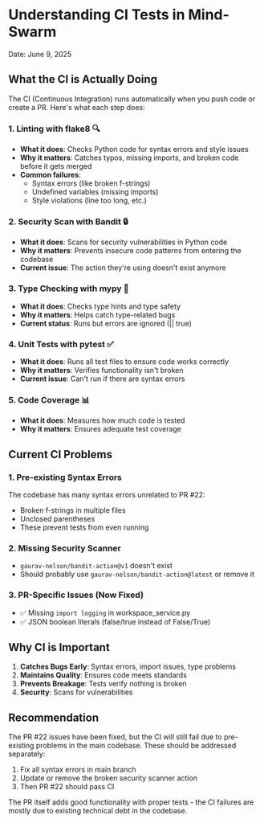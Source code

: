 # Understanding CI Tests in Mind-Swarm

Date: June 9, 2025

## What the CI is Actually Doing

The CI (Continuous Integration) runs automatically when you push code or create a PR. Here's what each step does:

### 1. **Linting with flake8** 🔍
- **What it does**: Checks Python code for syntax errors and style issues
- **Why it matters**: Catches typos, missing imports, and broken code before it gets merged
- **Common failures**:
  - Syntax errors (like broken f-strings)
  - Undefined variables (missing imports)
  - Style violations (line too long, etc.)

### 2. **Security Scan with Bandit** 🔒
- **What it does**: Scans for security vulnerabilities in Python code
- **Why it matters**: Prevents insecure code patterns from entering the codebase
- **Current issue**: The action they're using doesn't exist anymore

### 3. **Type Checking with mypy** 📝
- **What it does**: Checks type hints and type safety
- **Why it matters**: Helps catch type-related bugs
- **Current status**: Runs but errors are ignored (|| true)

### 4. **Unit Tests with pytest** ✅
- **What it does**: Runs all test files to ensure code works correctly
- **Why it matters**: Verifies functionality isn't broken
- **Current issue**: Can't run if there are syntax errors

### 5. **Code Coverage** 📊
- **What it does**: Measures how much code is tested
- **Why it matters**: Ensures adequate test coverage

## Current CI Problems

### 1. **Pre-existing Syntax Errors**
The codebase has many syntax errors unrelated to PR #22:
- Broken f-strings in multiple files
- Unclosed parentheses
- These prevent tests from even running

### 2. **Missing Security Scanner**
- `gaurav-nelson/bandit-action@v1` doesn't exist
- Should probably use `gaurav-nelson/bandit-action@latest` or remove it

### 3. **PR-Specific Issues (Now Fixed)**
- ✅ Missing `import logging` in workspace_service.py
- ✅ JSON boolean literals (false/true instead of False/True)

## Why CI is Important

1. **Catches Bugs Early**: Syntax errors, import issues, type problems
2. **Maintains Quality**: Ensures code meets standards
3. **Prevents Breakage**: Tests verify nothing is broken
4. **Security**: Scans for vulnerabilities

## Recommendation

The PR #22 issues have been fixed, but the CI will still fail due to pre-existing problems in the main codebase. These should be addressed separately:

1. Fix all syntax errors in main branch
2. Update or remove the broken security scanner action
3. Then PR #22 should pass CI

The PR itself adds good functionality with proper tests - the CI failures are mostly due to existing technical debt in the codebase.